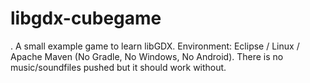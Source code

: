 # libgdx-cubegame
.
A small example game to learn libGDX. Environment: Eclipse / Linux / Apache Maven (No Gradle, No Windows, No Android). There is no music/soundfiles pushed but it should work without.
